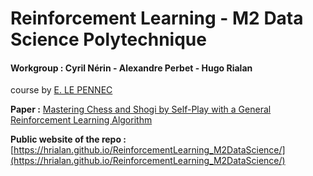 # Reinforcement Learning - M2 Data Science Polytechnique 

#### Workgroup : Cyril Nérin - Alexandre Perbet - Hugo Rialan

course by [E. LE PENNEC](http://www.cmap.polytechnique.fr/~lepennec/fr/teaching/)

**Paper :** [Mastering Chess and Shogi by Self-Play with a General Reinforcement Learning Algorithm](https://arxiv.org/abs//1712.01815)

**Public website of the repo :** [https://hrialan.github.io/ReinforcementLearning_M2DataScience/](https://hrialan.github.io/ReinforcementLearning_M2DataScience/)

